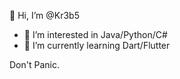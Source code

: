 👋 Hi, I’m @Kr3b5

- 👀 I’m interested in Java/Python/C#
- 🌱 I’m currently learning Dart/Flutter

Don't Panic.
